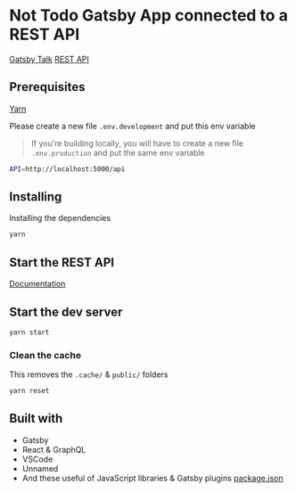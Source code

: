 # Not Todo Gatsby App connected to a REST API

[Gatsby Talk](https://building-apps-with-gatsby.netlify.com/)
[REST API](https://github.com/smakosh/not-todo-api)

## Prerequisites

[Yarn](https://yarnpkg.com/en/)

Please create a new file `.env.development` and put this env variable

> If you're building locally, you will have to create a new file `.env.production` and put the same env variable

```bash
API=http://localhost:5000/api
```

## Installing

Installing the dependencies

```bash
yarn
```

## Start the REST API

[Documentation](https://github.com/smakosh/not-todo-api)

## Start the dev server

```bash
yarn start
```

### Clean the cache

This removes the `.cache/` & `public/` folders

```bash
yarn reset
```

## Built with

- Gatsby
- React & GraphQL
- VSCode
- Unnamed
- And these useful of JavaScript libraries & Gatsby plugins [package.json](package.json)
